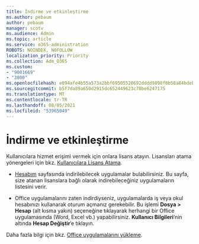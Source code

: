```yaml
---
title: İndirme ve etkinleştirme
ms.author: pebaum
author: pebaum
manager: scotv
ms.audience: Admin
ms.topic: article
ms.service: o365-administration
ROBOTS: NOINDEX, NOFOLLOW
localization_priority: Priority
ms.collection: Adm_O365
ms.custom:
- "9001669"
- "3800"
ms.openlocfilehash: e094afe4b55a573a2bbf69505520692dddd9898f8b58a84bdebc61311c19c875
ms.sourcegitcommit: b5f7da89a650d2915dc652449623c78be6247175
ms.translationtype: MT
ms.contentlocale: tr-TR
ms.lasthandoff: 08/05/2021
ms.locfileid: "53965049"
---
```

# <a name="download-and-activate"></a>İndirme ve etkinleştirme

Kullanıcılara hizmet erişimi vermek için onlara lisans atayın. Lisansları atama yönergeleri için bkz. [Kullanıcılara Lisans Atama](https://docs.microsoft.com/microsoft-365/admin/manage/assign-licenses-to-users).

- [Hesabım](https://portal.office.com/account/#installs) sayfasında indirilebilecek uygulamalar bulabilirsiniz. Bu sayfa, size atanan lisanslara bağlı olarak indirebileceğiniz uygulamaların listesini verir. 

- Office uygulamalarını zaten indirdiyseniz, uygulamalarda iş veya okul hesabınızı kullanarak oturum açmanız gerekebilir. Bu işlemi **Dosya > Hesap** (alt kısma yakın) seçeneğine tıklayarak herhangi bir Office uygulamasında (Word, Excel vb.) yapabilirsiniz. **Kullanıcı Bilgileri**’nin altında **Hesap Değiştir**’e tıklayın.

Daha fazla bilgi için bkz. [Office uygulamalarını yükleme](https://docs.microsoft.com/microsoft-365/admin/setup/install-applications).
